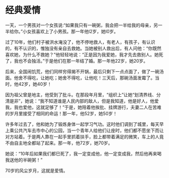 # 经典爱情

一天，一个男孩对一个女孩说:“如果我只有一碗粥，我会把一半给我的母亲，另一半给你。”小女孩喜欢上了小男孩。那一年他l2岁，她l0岁。 

过了10年，他们村子被洪水淹没了，他不停地救人，有老人，有孩子，有认识的，有不认识的，惟独没有亲自去救她。当她被别人救出后，有人问他：“你既然喜欢她，为什么不救她？”他轻轻地说：“正是因为我爱她，我才先去救别人。她死了，我也不会独活。”于是他们在那一年结了婚。那一年他22岁，她20岁。 

后来，全国闹饥荒，他们同样穷得揭不开锅，最后只剩下一点点面了，做了一碗汤面。他舍不得吃，让她吃；她舍不得吃，让他吃！三天后，那碗汤面发霉了。当时，他42岁，她40岁！ 

因为祖父曾是地主，他受到了批斗。在那段年月里，“组织上”让她“划清界线、分清是非”，她说：“我不知道谁是人民内部的敌人，但是我知道，他是好人，他爱我，我也爱他，这就足够了！”于是，她陪着他挨批、挂牌游行，夫妻二人在苦难的岁月里接受了相同的命运！那一年，他52岁，她50岁！ 

许多年过去了，他和她为了锻炼身体一起学习气功。这时他们调到了城里，每天早上乘公共汽车去市中心的公园，当一个青年人给他们让座时，他们都不愿坐下而让对方站着。于是两人靠在一起手里抓着扶手，脸上都带着满足的微笑，车上的人竟不由自主地全都站了起来。那一年，他72岁，她70岁。 

她说：“10年后如果我们都巳死了，我一定变成他，他一定变成我，然后他再来喝我送他的半碗粥！” 

70岁的风尘岁月，这就是爱情。
 